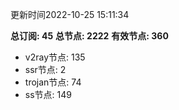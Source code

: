 更新时间2022-10-25 15:11:34

**总订阅: 45**
**总节点: 2222**
**有效节点: 360**
- v2ray节点: 135
- ssr节点: 2
- trojan节点: 74
- ss节点: 149
